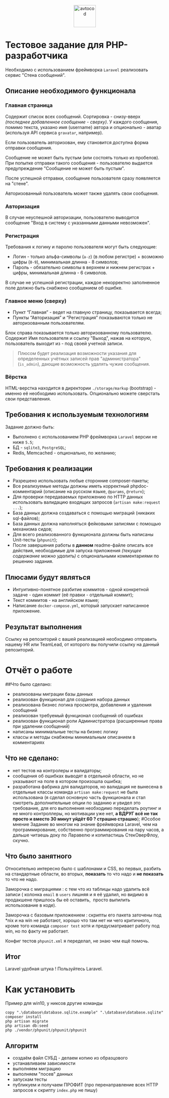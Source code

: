<p align="center">
  <img alt="avtocod" src="https://avatars1.githubusercontent.com/u/32733112?s=70&v=4" width="70" height="70" />
</p>

# Тестовое задание для PHP-разработчика
Необходимо с использованием фреймворка `Laravel` реализовать сервис "Стена сообщений".
## Описание необходимого функционала
### Главная страница
Содержит список всех сообщений. Сортировка - снизу-вверх _(последнее добавленное сообщение - сверху)_. У каждого сообщения, помимо текста, указано имя (username) автора и опционально - аватар (используя API сервиса `gravatar`, например).

Если пользователь авторизован, ему становится доступна форма отправки сообщения.

Сообщение не может быть пустым (или состоять только из пробелов). При попытке отправки такого сообщения - пользователю выдается предупреждение "Сообщение не может быть пустым".

После успешной отправки, сообщение пользователя сразу появляется на "стене".

Авторизованный пользователь может также удалять свои сообщения.
### Авторизация
В случае неуспешной авторизации, пользователю выводится сообщение "Вход в систему с указанными данными невозможен".
### Регистрация
Требования к логину и паролю пользователя могут быть следующие:

- Логин - только альфа-символы (`a-z`) (в любом регистре) + возможно цифры (`0-9`), минимальная длинна - 8 символов;
- Пароль - обязательно символы в верхнем и нижнем регистрах + цифры, минимальная длинна - 6 символов.

В случае не успешной регистрации, каждое некорректно заполненное поле должно быть снабжено сообщением об ошибке.
### Главное меню (сверху)
- Пункт “Главная” - ведет на главную страницу, показывается всегда;
- Пункты “Авторизация” и “Регистрация” показываются только не авторизованным пользователям.

Блок справа показывается только авторизованному пользователю. Содержит Имя пользователя и ссылку "Выход", нажав на которую, пользователь выходит из - под своей учетной записи.
> Плюсом будет реализация возможности указания для определенных учётных записей прав "администратора" (`is_admin`), дающие возможность удалять чужие сообщения.
### Вёрстка
HTML-верстка находится в директории `./storage/markup` (bootstrap) - именно её необходимо использовать. Опционально можете сверстать свои представления.
## Требования к используемым технологиям
Задание должно быть:

- Выполнено с использованием PHP фреймворка `Laravel` версии не ниже `5.5`;
- БД - `sqlite3`, `PostgreSQL`;
- Redis, Memcached - опционально, по желанию;
## Требования к реализации
- Разрешено использовать любые сторонние composer-пакеты;
- Все реализуемые методы должны иметь корректный phpdoc-комментарий (описание на русском языке, `@params`, `@return`);
- Для проверки передаваемых приложению по HTTP данных использовать валидацию входящих запросов (`artisan make:request ...`);
- База данных должна создаваться с помощью миграций (никаких sql-файлов);
- База данных должна наполняться фейковыми записями с помощью механизма сидов;
- Для всего реализованного функционала должны быть написаны Unit-тесты (`phpunit`);
- После завершения работы в **данном** readme-файле описать все действия, необходимые для запуска приложения _(текущее содержание можно удалить)_ с опциональными комментариями по решению задания.
## Плюсами будут являться
- Интуитивно-понятное разбитие коммитов - одной конкретной задаче - один коммит (её правки - отдельный коммит);
- Текст коммитов - на английском языке;
- Написание `docker-compose.yml`, который запускает написанное приложение.
## Результат выполнения
Ссылку на репозиторий с вашей реализацией необходимо отправить нашему HR или TeamLead, от которого вы получили ссылку на данный репозиторий.
# Отчёт о работе
##Что было сделано:
- реализованы миграции базы данных
- реализован функционал для создания набора данных
- реализована бизнес логика просмотра, добавления и удаления сообщений
- реализован требуемый функционал сообщений об ошибках
- реализован функционал роли Администратора
 (расширенные права при удалении сообщений)
- написаны минимальные тесты на бизнес логику
- классы и методы снабжены минимальным описанием в комментариях
## Что не сделано:
- нет тестов на контролеры и валидаторы;
- сообщения об ошибках выводят в отдельной области,
но не указывают на поле в котором произошла ошибка;
- разработана фабрика для валидаторов, 
но валидация не вынесена в отдельные классы 
команда ``artisan make:request`` не была использована 
(я сделал основную часть функционала и стал смотреть дополнительные 
опции по заданию и увидел это требование, для его выполнения необходимо 
переделать роутинг и не много контроллеры, но мотивации уже нет, 
**а ВДРУГ всё не так просто и вместо 30 минут уйдёт 60 ? 
страшно страшно**);
#Особое мнение
Задание во многом на знание фреймворка Laravel, чем на программирование, 
собственно программирования на пару часов, 
а дальше читаешь доку по Ларавелю и копипастишь СтекОверФлоу, скучно.
## Что было занятного
Относительно интересно было с шаблонами и CSS, 
во первых, разбить на стандартные области, 
во вторых, **показать** то что надо и **не показать** то что не надо.

Заморочка с миграциями : с тем что из таблицы надо удалить всё записи
( колонка ``email`` в ``users`` лишняя и я её удалил, 
но видимо в продакшене пришлось бы её оставить,
 просто выпилить использование в коде).
 
Заморочка с базовым приложением : скрипты его пакета заточены под *nix 
и на win не работают, хорошо что там нет ни чего критичного, 
кроме того команда ``composer test`` 
хотя и предусматривает работу под win, но по факту не работает.

Конфиг тестов ``phpunit.xml`` я переделал, не знаю чем ещё помочь.
## Итог
Laravel удобная штука ! Пользуйтесь Laravel.
# Как установить
Пример для win10, у никсов другие команды
```
copy ".\database\database.sqlite.example" ".\database\database.sqlite"
composer install
php artisan migrate
php artisan db:seed
php ./vendor/phpunit/phpunit/phpunit
```
## Алгоритм
- создаём файл СУБД - делаем копию из образцового
- устанавливаем зависимости
- выполняем миграцию
- выполняем "посев" данных
- запускам тесты
- публикуем и получаем ПРОФИТ
 (про перенаправление всех HTTP запросов к скрипту ``index.php`` не пишу)